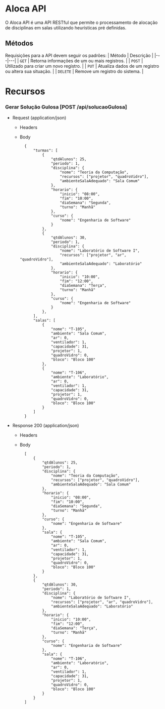 # Aloca API

O Aloca API é uma API RESTful que permite o processamento de alocação de disciplinas em salas utilizando heurísticas pré definidas.

## Métodos
Requisições para a API devem seguir os padrões:
| Método | Descrição |
|---|---|
| `GET` | Retorna informações de um ou mais registros. |
| `POST` | Utilizado para criar um novo registro. |
| `PUT` | Atualiza dados de um registro ou altera sua situação. |
| `DELETE` | Remove um registro do sistema. |

# Recursos

### Gerar Solução Gulosa [POST /api/solucaoGulosa]

+ Request (application/json)

    + Headers

    + Body

            {
                "turmas": [
                    {
                        "qtdAlunos": 25,
                        "periodo": 1,
                        "disciplina": {
                            "nome": "Teoria da Computação",
                            "recursos": ["projetor", "quadroVidro"],
                            "ambienteSalaAdequado": "Sala Comum"
                        },
                        "horario": {
                            "inicio": "08:00",
                            "fim": "10:00",    
                            "diaSemana": "Segunda",
                            "turno": "Manhã"
                        },
                        "curso": {
                            "nome": "Engenharia de Software"
                        }
                    },
                    {
                        "qtdAlunos": 30,
                        "periodo": 1,
                        "disciplina": {
                            "nome": "Laboratório de Software I",
                            "recursos": ["projetor", "ar", "quadroVidro"],
                            "ambienteSalaAdequado": "Laboratório"
                        },
                        "horario": {
                            "inicio": "10:00",
                            "fim": "12:00",
                            "diaSemana": "Terça",
                            "turno": "Manhã"
                        },
                        "curso": {
                            "nome": "Engenharia de Software"
                        }
                    },
                ],
                "salas": [
                    {
                        "nome": "T-105",
                        "ambiente": "Sala Comum",
                        "ar": 0,
                        "ventilador": 1,
                        "capacidade": 31,
                        "projetor": 1,
                        "quadroVidro": 0,
                        "bloco": "Bloco 100"
                    },
                    {
                        "nome": "T-106",
                        "ambiente": "Laboratório",
                        "ar": 0,
                        "ventilador": 1,
                        "capacidade": 31,
                        "projetor": 1,
                        "quadroVidro": 0,
                        "bloco": "Bloco 100"
                    }
                ]
            }


+ Response 200 (application/json)

    + Headers

    + Body

            [
                {
                    "qtdAlunos": 25,
                    "periodo": 1,
                    "disciplina": {
                        "nome": "Teoria da Computação",
                        "recursos": ["projetor", "quadroVidro"],
                        "ambienteSalaAdequado": "Sala Comum"
                    },
                    "horario": {
                        "inicio": "08:00",
                        "fim": "10:00",    
                        "diaSemana": "Segunda",
                        "turno": "Manhã"
                    },
                    "curso": {
                        "nome": "Engenharia de Software"
                    },
                    "sala": {
                        "nome": "T-105",
                        "ambiente": "Sala Comum",
                        "ar": 0,
                        "ventilador": 1,
                        "capacidade": 31,
                        "projetor": 1,
                        "quadroVidro": 0,
                        "bloco": "Bloco 100"
                    }
                },
                {
                    "qtdAlunos": 30,
                    "periodo": 1,
                    "disciplina": {
                        "nome": "Laboratório de Software I",
                        "recursos": ["projetor", "ar", "quadroVidro"],
                        "ambienteSalaAdequado": "Laboratório"
                    },
                    "horario": {
                        "inicio": "10:00",
                        "fim": "12:00",
                        "diaSemana": "Terça",
                        "turno": "Manhã"
                    },
                    "curso": {
                        "nome": "Engenharia de Software"
                    },
                    "sala": {
                        "nome": "T-106",
                        "ambiente": "Laboratório",
                        "ar": 0,
                        "ventilador": 1,
                        "capacidade": 31,
                        "projetor": 1,
                        "quadroVidro": 0,
                        "bloco": "Bloco 100"
                    }
                }
            ]






